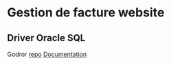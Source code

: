 # Gestion de facture website

## Driver Oracle SQL
Godror [repo](https://github.com/godror/godror)
[Documentation](https://pkg.go.dev/github.com/godror/godror)
